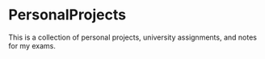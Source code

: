 # PersonalProjects
This is a collection of personal projects, university assignments, and notes for my exams.
